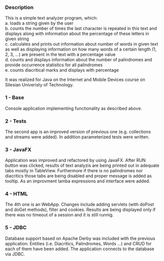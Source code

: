 ### Description
This is a simple text analyzer program, which: <br>
a. loads a string given by the user <br>
b. counts the number of times the last character is repeated in this text and displays along with information about the percentage of these letters in given string <br>
c. calculates and prints out information about number of words in given text as well as displaying information on how many words of a certain length (1, 2, 3, ...) are present in the text with a percentage value <br>
d. counts and displays information about the number of palindromes and provide occurrence statistics for all palindromes <br>
e. counts diacritical marks and displays with percentage <br>

It was realized for Java on the Internet and Mobile Devices course on Silesian Univeristy of Technology.

### 1 - Base 
Console application implementing functionality as described above.
### 2 - Tests 
The second app is an improved version of previous one (e.g. collections and streams were added). In addition parameterized tests were written. 
### 3 - JavaFX 
Application was improved and refactored by using JavaFX. After RUN button was clicked, results of text analyzis are being printed out in adequate tabs mostly in TableView. 
Furthermore if there is no palindromes nor diacritics those tabs are being disabled and proper message is added as tooltip. 
As an improvment lamba expressions and interface were added.
### 4 - HTML 
The 4th one is an WebApp. Changes include adding servlets (with doPost and doGet methods), filter and cookies. 
Results are being displayed only if there was no timeout of a session and it is still runnig. 
### 5 - JDBC
Database support based on Apache Derby was included with the previous application.
Entities (i.e. Diacritics, Palindromes, Words ...) and CRUD for each of them have been added.
The application connects to the database via JDBC.
